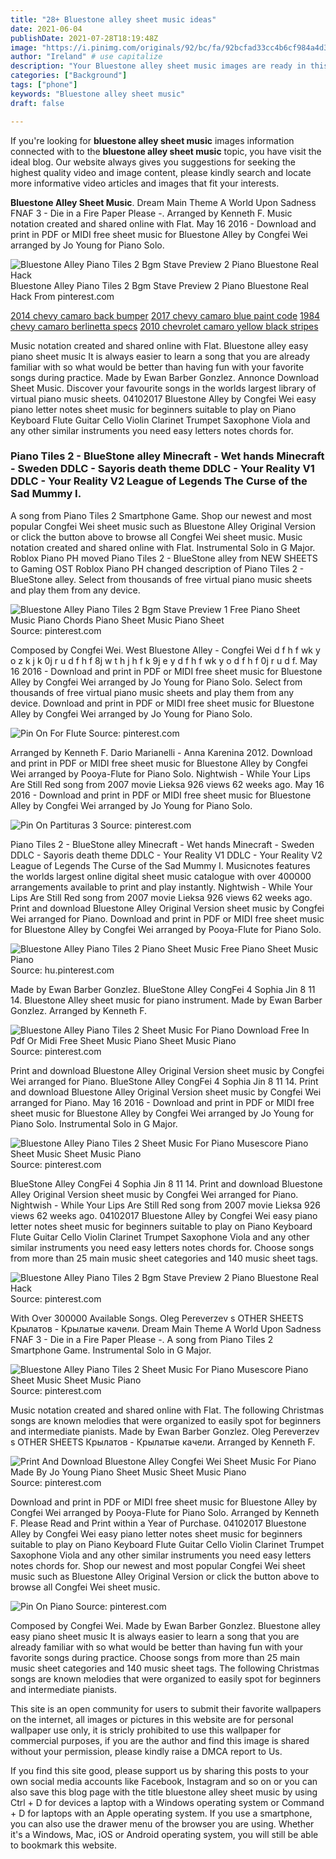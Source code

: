 ```yaml
---
title: "28+ Bluestone alley sheet music ideas"
date: 2021-06-04
publishDate: 2021-07-28T18:19:48Z
image: "https://i.pinimg.com/originals/92/bc/fa/92bcfad33cc4b6cf984a4d339f0ece91.jpg"
author: "Ireland" # use capitalize
description: "Your Bluestone alley sheet music images are ready in this website. Bluestone alley sheet music are a topic that is being searched for and liked by netizens today. You can Find and Download the Bluestone alley sheet music files here. Find and Download all free images."
categories: ["Background"]
tags: ["phone"]
keywords: "Bluestone alley sheet music"
draft: false

---
```


If you're looking for **bluestone alley sheet music** images information connected with to the **bluestone alley sheet music** topic, you have visit the ideal  blog.  Our website always  gives you  suggestions  for seeking  the highest  quality video and image  content, please kindly search and locate more informative video articles and images  that fit your interests.

**Bluestone Alley Sheet Music**. Dream Main Theme A World Upon Sadness FNAF 3 - Die in a Fire Paper Please -. Arranged by Kenneth F. Music notation created and shared online with Flat. May 16 2016 - Download and print in PDF or MIDI free sheet music for Bluestone Alley by Congfei Wei arranged by Jo Young for Piano Solo.

![Bluestone Alley Piano Tiles 2 Bgm Stave Preview 2 Piano Bluestone Real Hack](https://i.pinimg.com/originals/f1/7c/0a/f17c0a44a370ecfd507cef20139cea7b.jpg "Bluestone Alley Piano Tiles 2 Bgm Stave Preview 2 Piano Bluestone Real Hack")
Bluestone Alley Piano Tiles 2 Bgm Stave Preview 2 Piano Bluestone Real Hack From pinterest.com

[2014 chevy camaro back bumper](/2014-chevy-camaro-back-bumper/)
[2017 chevy camaro blue paint code](/2017-chevy-camaro-blue-paint-code/)
[1984 chevy camaro berlinetta specs](/1984-chevy-camaro-berlinetta-specs/)
[2010 chevrolet camaro yellow black stripes](/2010-chevrolet-camaro-yellow-black-stripes/)

Music notation created and shared online with Flat. Bluestone alley easy piano sheet music It is always easier to learn a song that you are already familiar with so what would be better than having fun with your favorite songs during practice. Made by Ewan Barber Gonzlez. Annonce Download Sheet Music. Discover your favourite songs in the worlds largest library of virtual piano music sheets. 04102017 Bluestone Alley by Congfei Wei easy piano letter notes sheet music for beginners suitable to play on Piano Keyboard Flute Guitar Cello Violin Clarinet Trumpet Saxophone Viola and any other similar instruments you need easy letters notes chords for.

### Piano Tiles 2 - BlueStone alley Minecraft - Wet hands Minecraft - Sweden DDLC - Sayoris death theme DDLC - Your Reality V1 DDLC - Your Reality V2 League of Legends The Curse of the Sad Mummy I.

A song from Piano Tiles 2 Smartphone Game. Shop our newest and most popular Congfei Wei sheet music such as Bluestone Alley Original Version or click the button above to browse all Congfei Wei sheet music. Music notation created and shared online with Flat. Instrumental Solo in G Major. Roblox Piano PH moved Piano Tiles 2 - BlueStone alley from NEW SHEETS to Gaming OST Roblox Piano PH changed description of Piano Tiles 2 - BlueStone alley. Select from thousands of free virtual piano music sheets and play them from any device.


![Bluestone Alley Piano Tiles 2 Bgm Stave Preview 1 Free Piano Sheet Music Piano Chords Piano Sheet Music Piano Sheet](https://i.pinimg.com/originals/b5/aa/79/b5aa7983a5478c1664fc943a4dd13ad2.png "Bluestone Alley Piano Tiles 2 Bgm Stave Preview 1 Free Piano Sheet Music Piano Chords Piano Sheet Music Piano Sheet")
Source: pinterest.com

Composed by Congfei Wei. West Bluestone Alley - Congfei Wei d f h f wk y o z k j k 0j r u d f h f 8j w t h j h f k 9j e y d f h f wk y o d f h f 0j r u d f. May 16 2016 - Download and print in PDF or MIDI free sheet music for Bluestone Alley by Congfei Wei arranged by Jo Young for Piano Solo. Select from thousands of free virtual piano music sheets and play them from any device. Download and print in PDF or MIDI free sheet music for Bluestone Alley by Congfei Wei arranged by Jo Young for Piano Solo.

![Pin On For Flute](https://i.pinimg.com/originals/01/03/3b/01033bb7f40b66484e466a915fb7cb32.webp "Pin On For Flute")
Source: pinterest.com

Arranged by Kenneth F. Dario Marianelli - Anna Karenina 2012. Download and print in PDF or MIDI free sheet music for Bluestone Alley by Congfei Wei arranged by Pooya-Flute for Piano Solo. Nightwish - While Your Lips Are Still Red song from 2007 movie Lieksa 926 views 62 weeks ago. May 16 2016 - Download and print in PDF or MIDI free sheet music for Bluestone Alley by Congfei Wei arranged by Jo Young for Piano Solo.

![Pin On Partituras 3](https://i.pinimg.com/originals/1c/a2/45/1ca24585308fb238ea4050ba0dc568b2.gif "Pin On Partituras 3")
Source: pinterest.com

Piano Tiles 2 - BlueStone alley Minecraft - Wet hands Minecraft - Sweden DDLC - Sayoris death theme DDLC - Your Reality V1 DDLC - Your Reality V2 League of Legends The Curse of the Sad Mummy I. Musicnotes features the worlds largest online digital sheet music catalogue with over 400000 arrangements available to print and play instantly. Nightwish - While Your Lips Are Still Red song from 2007 movie Lieksa 926 views 62 weeks ago. Print and download Bluestone Alley Original Version sheet music by Congfei Wei arranged for Piano. Download and print in PDF or MIDI free sheet music for Bluestone Alley by Congfei Wei arranged by Pooya-Flute for Piano Solo.

![Bluestone Alley Piano Tiles 2 Piano Sheet Music Free Piano Sheet Music Piano](https://i.pinimg.com/originals/5c/65/31/5c65311dfbfb177289dd0fb499a24735.png "Bluestone Alley Piano Tiles 2 Piano Sheet Music Free Piano Sheet Music Piano")
Source: hu.pinterest.com

Made by Ewan Barber Gonzlez. BlueStone Alley CongFei 4 Sophia Jin 8 11 14. Bluestone Alley sheet music for piano instrument. Made by Ewan Barber Gonzlez. Arranged by Kenneth F.

![Bluestone Alley Piano Tiles 2 Sheet Music For Piano Download Free In Pdf Or Midi Free Sheet Music Piano Sheet Music Piano](https://i.pinimg.com/originals/3a/e1/76/3ae176e6e5e6708871e26b913c1c5516.png "Bluestone Alley Piano Tiles 2 Sheet Music For Piano Download Free In Pdf Or Midi Free Sheet Music Piano Sheet Music Piano")
Source: pinterest.com

Print and download Bluestone Alley Original Version sheet music by Congfei Wei arranged for Piano. BlueStone Alley CongFei 4 Sophia Jin 8 11 14. Print and download Bluestone Alley Original Version sheet music by Congfei Wei arranged for Piano. May 16 2016 - Download and print in PDF or MIDI free sheet music for Bluestone Alley by Congfei Wei arranged by Jo Young for Piano Solo. Instrumental Solo in G Major.

![Bluestone Alley Piano Tiles 2 Sheet Music For Piano Musescore Piano Sheet Music Sheet Music Piano](https://i.pinimg.com/236x/0d/ec/1b/0dec1bb2b75417c7c805cb60c6e14733--sheet-music-jo-omeara.jpg "Bluestone Alley Piano Tiles 2 Sheet Music For Piano Musescore Piano Sheet Music Sheet Music Piano")
Source: pinterest.com

BlueStone Alley CongFei 4 Sophia Jin 8 11 14. Print and download Bluestone Alley Original Version sheet music by Congfei Wei arranged for Piano. Nightwish - While Your Lips Are Still Red song from 2007 movie Lieksa 926 views 62 weeks ago. 04102017 Bluestone Alley by Congfei Wei easy piano letter notes sheet music for beginners suitable to play on Piano Keyboard Flute Guitar Cello Violin Clarinet Trumpet Saxophone Viola and any other similar instruments you need easy letters notes chords for. Choose songs from more than 25 main music sheet categories and 140 music sheet tags.

![Bluestone Alley Piano Tiles 2 Bgm Stave Preview 2 Piano Bluestone Real Hack](https://i.pinimg.com/originals/f1/7c/0a/f17c0a44a370ecfd507cef20139cea7b.jpg "Bluestone Alley Piano Tiles 2 Bgm Stave Preview 2 Piano Bluestone Real Hack")
Source: pinterest.com

With Over 300000 Available Songs. Oleg Pereverzev s OTHER SHEETS Крылатов - Крылатые качели. Dream Main Theme A World Upon Sadness FNAF 3 - Die in a Fire Paper Please -. A song from Piano Tiles 2 Smartphone Game. Instrumental Solo in G Major.

![Bluestone Alley Piano Tiles 2 Sheet Music For Piano Musescore Piano Sheet Music Sheet Music Piano](https://i.pinimg.com/originals/0d/ec/1b/0dec1bb2b75417c7c805cb60c6e14733.png "Bluestone Alley Piano Tiles 2 Sheet Music For Piano Musescore Piano Sheet Music Sheet Music Piano")
Source: pinterest.com

Music notation created and shared online with Flat. The following Christmas songs are known melodies that were organized to easily spot for beginners and intermediate pianists. Made by Ewan Barber Gonzlez. Oleg Pereverzev s OTHER SHEETS Крылатов - Крылатые качели. Arranged by Kenneth F.

![Print And Download Bluestone Alley Congfei Wei Sheet Music For Piano Made By Jo Young Piano Sheet Music Sheet Music Piano](https://i.pinimg.com/originals/a6/80/2c/a6802cbe4635c5718d6156f61ee093fb.jpg "Print And Download Bluestone Alley Congfei Wei Sheet Music For Piano Made By Jo Young Piano Sheet Music Sheet Music Piano")
Source: pinterest.com

Download and print in PDF or MIDI free sheet music for Bluestone Alley by Congfei Wei arranged by Pooya-Flute for Piano Solo. Arranged by Kenneth F. Please Read and Print within a Year of Purchase. 04102017 Bluestone Alley by Congfei Wei easy piano letter notes sheet music for beginners suitable to play on Piano Keyboard Flute Guitar Cello Violin Clarinet Trumpet Saxophone Viola and any other similar instruments you need easy letters notes chords for. Shop our newest and most popular Congfei Wei sheet music such as Bluestone Alley Original Version or click the button above to browse all Congfei Wei sheet music.

![Pin On Piano](https://i.pinimg.com/originals/92/bc/fa/92bcfad33cc4b6cf984a4d339f0ece91.jpg "Pin On Piano")
Source: pinterest.com

Composed by Congfei Wei. Made by Ewan Barber Gonzlez. Bluestone alley easy piano sheet music It is always easier to learn a song that you are already familiar with so what would be better than having fun with your favorite songs during practice. Choose songs from more than 25 main music sheet categories and 140 music sheet tags. The following Christmas songs are known melodies that were organized to easily spot for beginners and intermediate pianists.

This site is an open community for users to submit their favorite wallpapers on the internet, all images or pictures in this website are for personal wallpaper use only, it is stricly prohibited to use this wallpaper for commercial purposes, if you are the author and find this image is shared without your permission, please kindly raise a DMCA report to Us.

If you find this site good, please support us by sharing this posts to your own social media accounts like Facebook, Instagram and so on or you can also save this blog page with the title bluestone alley sheet music by using Ctrl + D for devices a laptop with a Windows operating system or Command + D for laptops with an Apple operating system. If you use a smartphone, you can also use the drawer menu of the browser you are using. Whether it's a Windows, Mac, iOS or Android operating system, you will still be able to bookmark this website.
